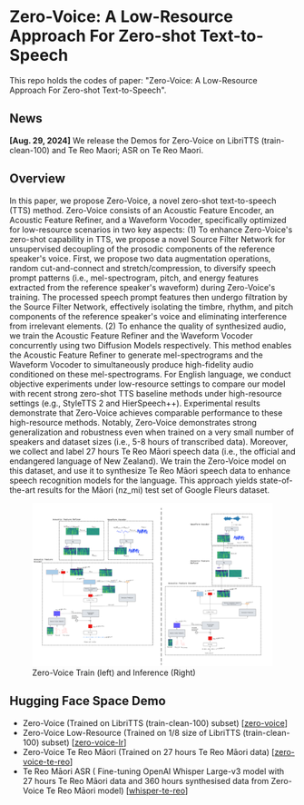 # Zero-Voice: A Low-Resource Approach For Zero-shot Text-to-Speech

This repo holds the codes of paper: "Zero-Voice: A Low-Resource Approach For Zero-shot Text-to-Speech".

## News

**[Aug. 29, 2024]** We release the Demos for Zero-Voice on LibriTTS (train-clean-100) and Te Reo Maori;  ASR on Te Reo Maori.

## Overview

In this paper, we propose Zero-Voice, a novel zero-shot text-to-speech (TTS) method. Zero-Voice consists of an Acoustic Feature Encoder, an Acoustic Feature Refiner, and a Waveform Vocoder, specifically optimized for low-resource scenarios in two key aspects: (1) To enhance Zero-Voice's zero-shot capability in TTS, we propose a novel Source Filter Network for unsupervised decoupling of the prosodic components of the reference speaker's voice. First, we propose two data augmentation operations, random cut-and-connect and stretch/compression, to diversify speech prompt patterns (i.e., mel-spectrogram, pitch, and energy features extracted from the reference speaker's waveform) during Zero-Voice's training. The processed speech prompt features then undergo filtration by the Source Filter Network, effectively isolating the timbre, rhythm, and pitch components of the reference speaker's voice and eliminating interference from irrelevant elements.
(2) To enhance the quality of synthesized audio, we train the Acoustic Feature Refiner and the Waveform Vocoder concurrently using two Diffusion Models respectively. This method enables the Acoustic Feature Refiner to generate mel-spectrograms and the Waveform Vocoder to simultaneously produce high-fidelity audio conditioned on these mel-spectrograms. For English language, we conduct objective experiments under low-resource settings to compare our model with recent strong zero-shot TTS baseline methods under high-resource settings (e.g., StyleTTS 2 and HierSpeech++). Experimental results demonstrate that Zero-Voice achieves comparable performance to these high-resource methods. Notably, Zero-Voice demonstrates strong generalization and robustness even when trained on a very small number of speakers and dataset sizes (i.e., 5-8 hours of transcribed data). Moreover, we collect and label 27 hours Te Reo Māori speech data (i.e., the official and endangered language of New Zealand). We train the Zero-Voice model on this dataset, and use it to synthesize Te Reo Māori speech data to enhance speech recognition models for the language. This approach yields state-of-the-art results for the Māori (nz\_mi) test set of Google Fleurs dataset.

<figure>
  
<img src="assets/ModelTrainInference.png" alt="ModelTrainInference.png" style="zoom: 90%;" />
<figcaption>Zero-Voice Train (left) and Inference (Right) </figcaption>
</figure>



## Hugging Face Space Demo

- Zero-Voice (Trained on LibriTTS (train-clean-100) subset) [[zero-voice](https://huggingface.co/spaces/zwan074/zero-voice)] 
- Zero-Voice Low-Resource (Trained on 1/8 size of LibriTTS (train-clean-100) subset)  [[zero-voice-lr](https://huggingface.co/spaces/zwan074/zero-voice-lr)] 
- Zero-Voice Te Reo Māori (Trained on 27 hours Te Reo Māori data)  [[zero-voice-te-reo](https://huggingface.co/spaces/zwan074/zero-voice-te-reo)] 
- Te Reo Māori ASR ( Fine-tuning OpenAI Whisper Large-v3 model with 27 hours Te Reo Māori data and 360 hours synthesised data from Zero-Voice Te Reo Māori model)  [[whisper-te-reo](https://huggingface.co/spaces/zwan074/whisper-te-reo)] 
